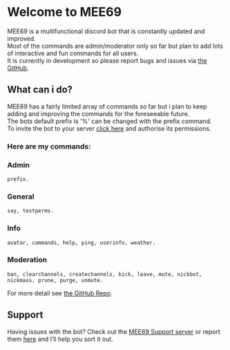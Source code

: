# Welcome to MEE69

MEE69 is a multifunctional discord bot that is constantly updated and improved.  
Most of the commands are admin/moderator only so far but plan to add lots of interactive and fun commands for all users.  
It is currently in development so please report bugs and issues via [the GitHub](https://github.com/seasnail8169/MEE69-Development/).

## What can i do?

MEE69 has a fairly limited array of commands so far but i plan to keep adding and improving the commands for the foreseeable future.  
The bots default prefix is '%' can be changed with the prefix command.  
To invite the bot to your server [click here](https://discordapp.com/oauth2/authorize?client_id=750674353758142555&permissions=8&scope=bot) and authorise its permissions.

### Here are my commands:

### **Admin**  
<pre><code>prefix.</code></pre>
### **General**  
<pre><code>say, testperms.  </code></pre>
### **Info**  
<pre><code>avatar, commands, help, ping, userinfo, weather.</code></pre>
### **Moderation**  
<pre><code>ban, clearchannels, createchannels, kick, leave, mute, nickbot, nickmass, prune, purge, unmute.</code></pre>

For more detail see [the GitHub Repo](https://github.com/seasnail8169/MEE69-Development/).

## **Support**

Having issues with the bot? Check out the [MEE69 Support server](https://discord.gg/Pta3APY) or report them [here](https://github.com/seasnail8169/MEE69-Development/issues) and I’ll help you sort it out.

